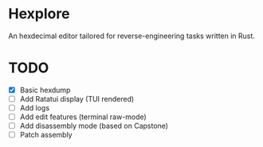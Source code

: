 # Hexplore

An hexdecimal editor tailored for reverse-engineering tasks written in Rust.

# TODO

- [x] Basic hexdump
- [ ] Add Ratatui display (TUI rendered)
- [ ] Add logs
- [ ] Add edit features (terminal raw-mode)
- [ ] Add disassembly mode (based on Capstone)
- [ ] Patch assembly
